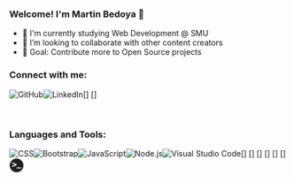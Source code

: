 ### Welcome! I'm Martin Bedoya 👋


- 🔭 I'm currently studying Web Development @ SMU
- 👯 I’m looking to collaborate with other content creators
- 🥅 Goal: Contribute more to Open Source projects

### Connect with me:

[<img align="left" alt="GitHub" src="https://img.icons8.com/ios-filled/26/000000/github.png" href="https://github.com/josemartin357"/>]
[<img align="left" alt="LinkedIn" src="https://img.icons8.com/external-justicon-flat-justicon/26/000000/external-linkedin-social-media-justicon-flat-justicon.png" href="https://www.linkedin.com/in/martinbedoya87"/>]

<br />

### Languages and Tools:

[<img align="left" alt="CSS" src="https://img.icons8.com/color/26/000000/css3.png"/>]
[<img align="left" alt="Bootstrap" src="https://img.icons8.com/color/26/000000/bootstrap.png"/>]
[<img align="left" alt="JavaScript" src="https://img.icons8.com/color/26/000000/javascript--v1.png"/>]
[<img align="left" alt="Node.js" src="https://img.icons8.com/color/26/000000/nodejs.png"/>]
[<img align="left" alt="Visual Studio Code" src="https://img.icons8.com/color/26/000000/visual-studio-code-2019.png"/>]
[<img align="left" alt="Terminal" width="26px" src="https://raw.githubusercontent.com/github/explore/80688e429a7d4ef2fca1e82350fe8e3517d3494d/topics/terminal/terminal.png" />]



